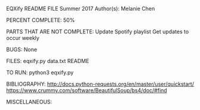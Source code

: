 EQXify README FILE
Summer 2017
Author(s): Melanie Chen

PERCENT COMPLETE: 
50% 

PARTS THAT ARE NOT COMPLETE:
Update Spotify playlist
Get updates to occur weekly

BUGS:
None

FILES:
eqxify.py
data.txt
README

TO RUN:
python3 eqxify.py

BIBLIOGRAPHY:
http://docs.python-requests.org/en/master/user/quickstart/
https://www.crummy.com/software/BeautifulSoup/bs4/doc/#find

MISCELLANEOUS:
